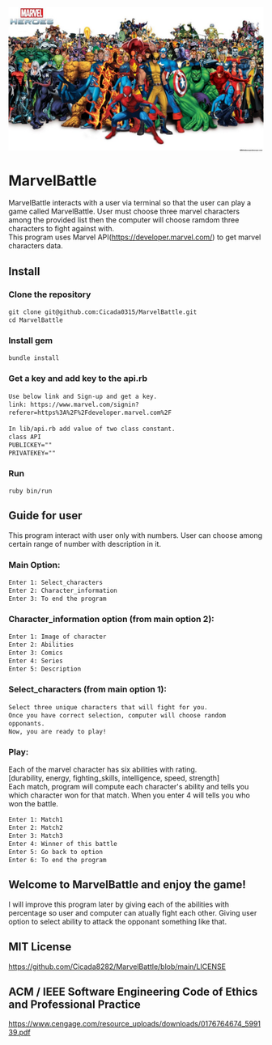 ![](image/Marvel-Characters.jpg)
# MarvelBattle

MarvelBattle interacts with a user via terminal so that the user can play a game called MarvelBattle. User must choose three marvel characters among the provided list then the computer will choose ramdom three characters to fight against with. <br />
This program uses Marvel API(https://developer.marvel.com/) to get marvel characters data.  

## Install
### Clone the repository
```
git clone git@github.com:Cicada0315/MarvelBattle.git
cd MarvelBattle
```
### Install gem
```
bundle install
```
### Get a key and add key to the api.rb
```
Use below link and Sign-up and get a key. 
link: https://www.marvel.com/signin?referer=https%3A%2F%2Fdeveloper.marvel.com%2F

In lib/api.rb add value of two class constant.
class API
PUBLICKEY=""
PRIVATEKEY=""
```
### Run
```
ruby bin/run
``` 

## Guide for user
This program interact with user only with numbers. User can choose among certain range of number with description in it.
### Main Option:
```
Enter 1: Select_characters 
Enter 2: Character_information 
Enter 3: To end the program 
```
### Character_information option (from main option 2):
```
Enter 1: Image of character 
Enter 2: Abilities 
Enter 3: Comics 
Enter 4: Series 
Enter 5: Description 
```

### Select_characters (from main option 1):
```
Select three unique characters that will fight for you.
Once you have correct selection, computer will choose random opponants.
Now, you are ready to play!
```

### Play:
Each of the marvel character has six abilities with rating. </br>
[durability, energy, fighting_skills, intelligence, speed, strength]</br>
Each match, program will compute each character's ability and tells you which character won for that match. When you enter 4 will tells you who won the battle. 
```
Enter 1: Match1
Enter 2: Match2
Enter 3: Match3
Enter 4: Winner of this battle
Enter 5: Go back to option
Enter 6: To end the program
```

## Welcome to MarvelBattle and enjoy the game!
I will improve this program later by giving each of the abilities with percentage so user and computer can atually fight each other. Giving user option to select ability to attack the opponant something like that. </br>

## MIT License
https://github.com/Cicada8282/MarvelBattle/blob/main/LICENSE

## ACM / IEEE  Software Engineering  Code of Ethics and Professional Practice

https://www.cengage.com/resource_uploads/downloads/0176764674_599139.pdf
